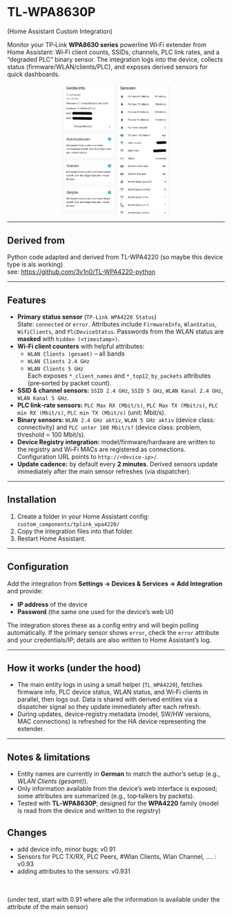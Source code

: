 # TL‑WPA8630P
(Home Assistant Custom Integration)

Monitor your TP‑Link **WPA8630 series** powerline Wi‑Fi extender from Home Assistant: Wi‑Fi client counts, SSIDs, channels, PLC link rates, and a “degraded PLC” binary sensor. The integration logs into the device, collects status (firmware/WLAN/clients/PLC), and exposes derived sensors for quick dashboards.

<p align="center">
  <img src="TL-WPA8630P-sensors.png" alt="Home Assistant entities screenshot" width="50%">
</p>

---

## Derived from

Python code adapted and derived from TL-WPA4220 (so maybe this device type is als working)<br>
see: https://github.com/3v1n0/TL-WPA4220-python

---

## Features

- **Primary status sensor** (`TP‑Link WPA4220 Status`)  
  State: `connected` or `error`. Attributes include `FirmwareInfo`, `WlanStatus`, `WifiClients`, and `PlcDeviceStatus`. Passwords from the WLAN status are **masked** with `hidden (<timestamp>)`.
- **Wi‑Fi client counters** with helpful attributes:
  - `WLAN Clients (gesamt)` – all bands  
  - `WLAN Clients 2.4 GHz`  
  - `WLAN Clients 5 GHz`  
  Each exposes `*_client_names` and `*_top12_by_packets` attributes (pre‑sorted by packet count).
- **SSID & channel sensors:** `SSID 2.4 GHz`, `SSID 5 GHz`, `WLAN Kanal 2.4 GHz`, `WLAN Kanal 5 GHz`.
- **PLC link‑rate sensors:** `PLC Max RX (Mbit/s)`, `PLC Max TX (Mbit/s)`, `PLC min RX (Mbit/s)`, `PLC min TX (Mbit/s)` (unit: Mbit/s).
- **Binary sensors:** `WLAN 2.4 GHz aktiv`, `WLAN 5 GHz aktiv` (device class: connectivity) and `PLC unter 100 Mbit/s?` (device class: problem, threshold = 100 Mbit/s).
- **Device Registry integration:** model/firmware/hardware are written to the registry and Wi‑Fi MACs are registered as connections. Configuration URL points to `http://<device-ip>/`.
- **Update cadence:** by default every **2 minutes**. Derived sensors update immediately after the main sensor refreshes (via dispatcher).

---

## Installation

1. Create a folder in your Home Assistant config:  
   `custom_components/tplink_wpa4220/`
2. Copy the integration files into that folder.
3. Restart Home Assistant.

---

## Configuration

Add the integration from **Settings → Devices & Services → Add Integration** and provide:

- **IP address** of the device
- **Password** (the same one used for the device’s web UI)

The integration stores these as a config entry and will begin polling automatically. If the primary sensor shows `error`, check the `error` attribute and your credentials/IP; details are also written to Home Assistant’s log.

---


## How it works (under the hood)

- The main entity logs in using a small helper (`TL_WPA4220`), fetches firmware info, PLC device status, WLAN status, and Wi‑Fi clients in parallel, then logs out. Data is shared with derived entities via a dispatcher signal so they update immediately after each refresh.
- During updates, device‑registry metadata (model, SW/HW versions, MAC connections) is refreshed for the HA device representing the extender.

---

## Notes & limitations

- Entity names are currently in **German** to match the author’s setup (e.g., *WLAN Clients (gesamt)*).
- Only information available from the device’s web interface is exposed; some attributes are summarized (e.g., top‑talkers by packets).
- Tested with **TL‑WPA8630P**; designed for the **WPA4220** family (model is read from the device and written to the registry)


## Changes

- add device info, minor bugs: v0.91
- Sensors for PLC TX/RX, PLC Peers, #Wlan Clients, Wlan Channel, .... : v0.93
- adding attributes to the sensors: v0.931
<br>
<br>
(under test, start with 0.91 where alle the information is available under the attribute of the main sensor)



